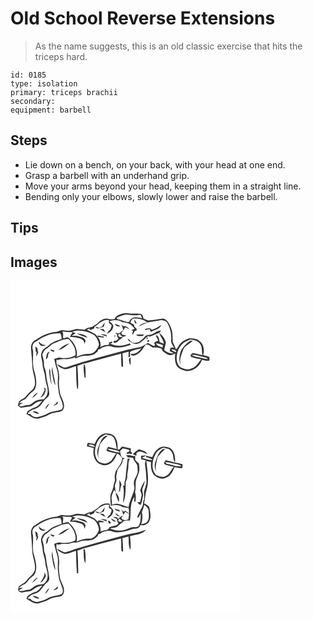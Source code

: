 # Old School Reverse Extensions
> As the name suggests, this is an old classic exercise that hits the triceps hard.

``` 
id: 0185 
type: isolation 
primary: triceps brachii 
secondary:  
equipment: barbell 
``` 

## Steps

 - Lie down on a bench, on your back, with your head at one end.
 - Grasp a barbell with an underhand grip.
 - Move your arms beyond your head, keeping them in a straight line.
 - Bending only your elbows, slowly lower and raise the barbell.

## Tips


## Images

<svg width="275pt" height="175pt" viewBox="0 0 275 175" xmlns="http://www.w3.org/2000/svg">
  <g fill="#FFF">
    <path d="M0 0h275v175H0V0m135.32 39.27c-3.96 1.18-8.97 2.22-10.29 6.74-2.27.52-4.59.43-6.84-.16-5.01-1.55-10.4 1.34-13.58 5.16-2.3 1.38-4.43 3.04-6.77 4.35-3.2.64-6.48 1.31-9.05 3.47-3.3-.37-6.58-1.13-9.91-.87-3 .47-5.77 2.08-8.86 1.99-3.05.15-6.03-.64-9.06-.73-2.03.59-3.82 1.91-5.96 2.08-9 .73-17.61 4.39-24.75 9.84-3.81 1.3-5.44 5.25-5.71 8.99.47 7.99 1.57 15.9 1.72 23.91.5 6.07 3.09 11.81 3.16 17.95.22 4-1.78 7.94-4.9 10.4-2.18 1.83-4.1 3.93-5.87 6.16-2.14 3.05-6.31 3.6-8.52 6.58-.55 1.51-.86 3.1-1.29 4.66 1.5 1.04 2.87 3 4.94 2.52 3.09-.54 6.15-1.26 9.3-1.43 2.81-.19 4.61-2.67 6.88-4.02 2.36-1.85 5.45-2.08 8.23-2.86-2.66 3.03-4.97 7.06-9.22 8.01-2.99.76-5.41 2.75-8.1 4.17-.63 1.17-1.23 2.35-1.83 3.53 4.33 2.58 8.49 6.26 13.88 5.92 2.24-.67 4.44-1.48 6.7-2.11 4.77-1.35 8.76-4.81 13.81-5.29 3.55-.85 8.69-.39 10.18-4.58 2.5-6.53-2.58-12.46-4.17-18.5-.78-5.32-1.78-10.71-1.18-16.09.76-6.05-.77-12.06-2.6-17.77-.82-2.26-.67-4.68-.36-7.01.31.25.93.74 1.23.99 2.75-.91 5.59-1.57 8.5-1.26 4.38.33 8.66-.84 12.74-2.3-.08.43-.25 1.28-.33 1.71 2.84-1.19 5.67-2.48 8.7-3.1 3.69-.52 7.53.18 11.13-1 2.94-.66 5.14-2.82 7.41-4.64l.4-2.21c1.75-.22 3.43-.75 4.54-2.22 2.38-.91 4.83-1.72 7.38-1.92 3.78-.24 7.2 1.96 10.98 1.75 5.67.34 11.16-1.44 16.47-3.18-.36-.41-1.09-1.22-1.45-1.63-7.53 3.04-16.71 4.38-23.87-.27h2.78c.02-.54.07-1.62.1-2.16l-3.96 1.38c.08.63.22 1.88.29 2.5-3.72.2-7.37 1.11-10.71 2.78 1.48-4.29-.53-8.64-2.78-12.24 2.43.42 4.88.77 7.35.98l.06-1.16c-2.66-.52-5.32-1.05-8-1.47.13.56.38 1.66.51 2.22-2.56-5.12-8.73-6.2-13.2-9.05 1.55-.69 3.11-1.36 4.69-1.98l-1.74 1.17c.47.45.94.91 1.42 1.35 1.41-.96 3-1.61 4.6-2.19l.16-1.77c5.35-3.55 10.32-9.9 17.54-8l-.16 2.72c.32 1.82 3.41 1.88 3.23 3.9-.41 1.61-1.06 3.14-1.6 4.7-1.67 1.26-3.11 2.8-3.76 4.84 3.74-1.61 7.04-4.78 7.47-8.99-.29-2.71-2.95-4.12-4.64-5.92 5.12-1.83 10.89-1.96 15.57 1.17 3.15.63 6.57.7 9.37 2.48 2.16 1.27 3.57 3.42 5.23 5.23-1.34.57-2.68 1.13-4.03 1.68.74.42 1.48.84 2.23 1.26-.23.55-.67 1.64-.89 2.19l.03 2.36c1.98-1.62 2.11-5.84 5.26-5.35-.12-.69-.23-1.37-.33-2.05-.91-.89-1.81-1.78-2.71-2.66-.04-.54-.11-1.6-.14-2.13-1.51-.89-3.03-1.76-4.57-2.6 1.03-1.79 1.78-4.5 4.21-4.72 5.61-.35 11.56.86 15.97 4.52-3.82.4-7.43 1.93-10.09 4.75 4.3-1.19 7.86-4.22 12.32-4.98 4.86-.69 9.68-1.64 14.51-2.56 2.32.35 4.91.54 6.72 2.22 4.14 6.36 5.91 14.01 5.35 21.57-.5 3.76 2.04 6.73 3.9 9.68-1.69-.85-3.37-.93-4.9.21l-.76 3.57c1.63.82 3.26 1.65 4.86 2.53-4.33.6-8.24-.94-11.5-3.68.82-3.1 1.6-6.22 2.15-9.38-1.68-4.4-4.06-8.68-8.17-11.25 1.58 4.47 4.98 8.11 5.69 12.97-1.72-.66-3.43-1.33-5.12-2.05-.29-3.03-1.05-6.85-3.84-8.48-1.23 2.44 2 4.51 2.12 7.04-1.88.26-3.63.93-4.83 2.45.39.97.79 1.95 1.2 2.92-.63.27-1.26.54-1.88.81a113.79 113.79 0 0 0-6.64-3.73c-3.33 1.68-6.21 4.37-9.98 5.06-5.01 1.11-10.08 1.93-15.07 3.18-24.2 6.56-48.59 12.61-72.31 20.83-4.46 1.84-7.76-2.78-11.91-3.43 2.06 3.16 5.7 4.76 9.16 5.85 4.79.15 9.09-2.53 13.69-3.53.23 7.18.08 14.37.69 21.53.24 2.07-.07 4.48 1.69 6.02.48-9.34-.05-18.7-.72-28.02 2.36-.77 4.7-1.6 6.99-2.56 6.08-1.08 11.81-3.5 17.86-4.74 9.22-2.28 18.32-5.01 27.55-7.24.28 4.98-.01 9.98.4 14.95.49.25 1.47.76 1.96 1.01.15-5.44-.27-10.87-.74-16.29 2.42-.86 4.91-1.49 7.42-2.03-.01 2.14-.02 4.28-.09 6.42 4.18.44-.45-6.32 3.16-7.12 4.02-1.58 8.24-2.49 12.43-3.47-3.09 3.77-7.55 8.05-12.9 6.47-.02.33-.05.98-.06 1.3 1.05.42 2.1.84 3.17 1.25 5.42-1.35 9.7-5.23 12.38-10.02.88-1.15 1.74-2.33 2.57-3.52 3.41-.51 5.8 2.14 8.42 3.82 3.57-.49 7.14-.05 10.51 1.22.7 3.72 4.55 5.08 7.32 6.99 2.92 2.02 6.27-.18 9.04-1.38-.64 6.09-.81 13.45 4.39 17.73 3.82 2.31 8.38 4.31 12.93 3.18 6.92-1.12 12.41-6.72 14.76-13.14 2.9.63 5.93 1.73 8.91.85.11-1.42.05-2.85.03-4.27-2.46-.81-4.96-1.52-7.46-2.17 1.8-6.07.59-13.92-5.07-17.58-3.19-2.42-7.45-2.43-11.26-2.74-4.28 1.03-8.27 3.38-11.26 6.61-2.02 2.08-2.67 5.3-5.3 6.79-.65-3.05-2.08-5.79-3.58-8.49-.5-6.06.27-12.55-2.53-18.22-1.97-4.18-3.98-9.24-9.1-10.23-6.02.73-12 2.17-18.08 2.17-1.89-.66-3.68-1.56-5.56-2.24-.31-2.17-.86-4.76-3.22-5.57-2.99-.93-6.19-.35-9.26-.37-3.92.36-7.85-1.47-11.72-.19m13.01 7.26c.52 1.97.31 4.81 3 5.11-.51-1.97-1.31-3.88-3-5.11m-38.47 8.41c-.96.56-1.91 1.12-2.86 1.68-1.73-.66-3.48-1.22-5.29-1.58 2.31 4.02 7.14 1.25 10.3-.06.44-1.61.86-3.22 1.25-4.84-1.35 1.44-2.46 3.07-3.4 4.8m15.24-3.44c.99 3.07 4.11 3.29 6.88 3.55-.68-.61-1.36-1.22-2.05-1.82-1.62-.53-3.22-1.14-4.83-1.73m7.51 1.26c1.88 1.88 2.2 4.45 2.58 6.94.82-.78 1.4-1.71 1.74-2.79 1.57-2.3 3.87 1.18 5.7 1.41-1.05-1.99-3.02-3.05-4.99-3.93-.58.11-1.17.18-1.76.2-1.1-.59-2.19-1.21-3.27-1.83m36.96 6.03c-2.13-3.14-5.56-1.39-8.5-.86.33.46.66.93 1 1.39 1.72-.47 3.44-.91 5.18-1.32.33 1.19.67 2.38 1 3.58 4.19-2.84 11.15-2.91 12.6-8.64-3.48 2.45-7.05 4.88-11.28 5.85m-62.49-1.01c2.13 1.44 4.26 2.95 6.7 3.82-.66-1.19-1.35-2.37-2.04-3.54-1.56-.1-3.11-.19-4.66-.28m20.12 4.74c-.38.23-1.12.7-1.5.93.53.05 1.57.14 2.09.18-.37 2.2.42 4.22 1.85 5.87-.96.81-1.92 1.63-2.87 2.45-.75.08-2.26.23-3.02.31-.01.73.01 1.46.05 2.19 1.68-.12 3.71-.07 4.87-1.5 1.81-2.24 4.57-3.41 6.37-5.64 1.43-.54 2.88-1.06 4.33-1.54-1.78-.31-3.54-.68-5.31-1-.4-.84-.8-1.68-1.19-2.51a8.562 8.562 0 0 0 2.6-2.52c-3.12.34-5 5.25-8.27 2.78m41.27 2.18c-2.52.41-5.6.16-7.28 2.48-2.22 2.45-4.65 4.7-7.42 6.53-1.28.29-2.55.59-3.82.91-3.01.32-5.25-1.36-7.04-3.59-.83-.63-1.66-1.26-2.5-1.87.45.97.9 1.94 1.36 2.91 2.43 1.26 4.75 2.77 7.3 3.77 7.18.93 11.03-6.39 16.44-9.64.53.32 1.07.64 1.61.95 3.9-1.79 7.98-3.16 11.92-4.87.37-.61 1.12-1.81 1.49-2.42-4.64-.12-7.84 3.59-12.06 4.84m-60.76-.51c2.56 1.21 5.26 2.07 7.99 2.8l-.65-1.94c-2.42-.52-4.87-.84-7.34-.86m42.8.44c2.35 2.29 5.61 1.82 8.59 1.65.22-.44.67-1.31.89-1.75-3.16.08-6.32.1-9.48.1m-26.01 1.33c.03 3.35 3.02-1.39 0 0m39.73 1.98c-.33.47-.99 1.4-1.32 1.87 1.18.95 2.9-1.33 1.32-1.87m-.12 5.1c.92.87 2.98-.36 2.29-1.57-.92-.76-3.05.35-2.29 1.57m-22.07 21.3c.31 2.34.53 4.76 1.67 6.88.73-3.03.49-6.17.4-9.25-.7.79-1.38 1.58-2.07 2.37m-53.82 5.87c-1.12 4.98.04 10.39.49 15.5.33.27 1.01.82 1.34 1.09.06-5.32.38-10.73-.93-15.95-.23-.16-.67-.48-.9-.64z"/>
    <path d="M127.27 44.6c3.55-1.69 7.22-3.15 11.06-4.04 4.3.68 8.64 1.06 13.01.82 1.62-.13 3.24-.27 4.86-.43.61 1.34 1.2 2.68 1.77 4.03-3.89-.69-8.28-2.22-11.96-.01-1.88.88-2.84 2.8-3.68 4.58-4.97.18-9.15-2.76-13.95-3.42-.28-.38-.83-1.15-1.11-1.53zM74.18 61.08c8.82-2.91 18.54-.23 26.36 4.25 3.03 2.79 4.74 6.76 5.59 10.72.09 3.18-2.32 5.61-4.08 8-2.13 2.73-5.64 3.92-9.03 3.7-4.83-.14-9.35 1.8-13.74 3.54 1.98-8.44-2.78-17.06-9.01-22.5-1.95-1.9-4.6-.15-6.68.49-1.42-2.65.77-6.08-1.52-8.42 4.15.57 8.35.78 12.54.77-1.25 1.89-2.46 3.8-3.43 5.85 2.85.16 5.75.09 8.55.73l.56.34c4.04.42 9.01 2.62 8.18 7.55.53-1.23 1.08-2.45 1.67-3.65-.67-4.34-5.25-5.21-8.85-5.78l-.55-.38c-2.4-.57-4.88-.25-7.31-.34 1.51-1.09 3.07-2.12 4.58-3.21-1.3-.49-2.6-.99-3.83-1.66m5.36 2.09c4 2.32 8.44 3.88 12.85 5.24-2.73-4.26-8.31-4.61-12.85-5.24zM43.12 65.97c5.13-2.38 10.82-3 16.41-3.05 1.64 1.94 1.59 4.52 1.92 6.91-5.51 1.91-11.43 3.67-15.69 7.88-1.43 1.35-3.14 2.34-4.78 3.4-2.63 1.52-3.59 4.67-4.3 7.44-.33 3.91 1.8 7.52 1.76 11.43.05 5.56 2.9 10.58 3.13 16.13.49 6.93 4.87 13.83 2.2 20.75-.81 2.05-2.46 3.61-3.82 5.32-3.56.39-7.4.37-10.5 2.43-2.84 1.51-4.97 4.63-8.47 4.56-3.51-.08-6.9 2.63-10.33.97-.22-1.94 2.99-2.33 4.06-3.81l-4.5.76c1.58-1.83 3.37-3.49 5.71-4.24 3.13-.97 4.46-4.22 6.63-6.39 2.3-2.67 6.11-4.11 7.24-7.69 2.33-6.43.5-13.36-1.05-19.75-2.95-7.99-1.27-16.66-1.67-24.94-1.18-3.23-1.21-7.07 1.26-9.74 4.9-2.85 9.4-6.45 14.79-8.37m-8.59 7.32c-1.28 1.02.23 2.41.75 3.38 1.65 2.13 4.9 2.2 6.84.44-3.19.17-5.77-1.27-7.59-3.82m-4.75 5.38c.16 2.39.56 4.76.64 7.15l1.13-.82c-.5 1.95-.68 3.94-.53 5.95.98-1.89 1.68-3.9 2.47-5.87-.29-.04-.86-.11-1.15-.15 1.21-2.59-.43-4.93-2.56-6.26m10.28 49.53c.32.87.64 1.74.96 2.62-1.15 3.46-3.25 6.47-5.13 9.56 4.1-1.89 6.88-6.67 6.15-11.16-.5-.25-1.49-.76-1.98-1.02m-13.93 12.74c2.51-1.93 4.81-4.14 6.71-6.68-3.07 1.23-5.4 3.68-6.71 6.68zM129.62 66.05c-1.2-2.31 1.66-1.84 2.8-2.46l-.91 1.34c.84.59 2.52 1.78 3.36 2.37-1.6-.03-4.91 1.16-5.25-1.25z"/>
    <path d="M52.19 75.06c5.66-2.24 11.18-5.68 17.52-5.13 4.89 5.19 9.7 12.35 8.06 19.78-5.31 3-11.73 3.69-17.7 2.71-2.68-.66-5.17.61-7.58 1.57.9 4.78 2.38 9.41 3.69 14.09 1.26 4.5.68 9.21.51 13.81-.14 3.55.69 7.03 1 10.55.38 6.2 4.39 11.45 5.09 17.59.2 1.73-.27 3.88-2.02 4.66-5.35 1.93-11.34 1.79-16.36 4.7-3.82 2.3-8.17 3.34-12.46 4.35-3.1-.23-6.31-1.06-8.04-3.88-.81-.01-2.43-.02-3.24-.03 1.23-3.86 5.88-4.97 9.26-6.31 5.13-1.17 7.63-6.26 10.67-10.03 1.95-2.59 5.78-4.07 5.97-7.71-.28-7.77-3.17-15.14-3.71-22.88-.31-2.72-.63-5.49-1.83-7.99-1.35-2.73-.58-5.84-1.05-8.73-.65-2.54-1.29-5.09-1.85-7.65 1.44-2.37 2.07-5.55 4.81-6.81 3.44-1.75 5.59-5.3 9.26-6.66m5.48 8.06c5.27-.85 9.02-5.16 13.4-7.87-5.19 1.08-9.77 4.08-13.4 7.87m-9.88-.77c.41 2.02 2.2 2.72 4.05 2.97.27-.37.83-1.11 1.1-1.48-1.73-.44-3.44-.98-5.15-1.49m-5.28 12.14c2.09-1.54 2.8-3.87 2.73-6.38.6-1 1.2-2.01 1.76-3.04-4.38.99-3.74 5.98-4.49 9.42m2.72 8.78c.59.53.59.53 0 0m4.45 6.12c1.13 5.41 1.44 11.14 4.13 16.09-.32-7.49-3.39-14.58-3.51-22.12-.54 1.95-1.05 4-.62 6.03m-3.15-3.98c-.38 6.17.87 12.26 2.31 18.22l.52-.04c-.83-4.85-1.48-9.75-1.6-14.68.1-1.3-.65-2.41-1.23-3.5m9.39 39.54c-.32.59-.96 1.78-1.28 2.37-1.23.64-2.42 1.4-3.14 2.64 2.14-.4 7.29-2.37 4.42-5.01M41.6 154.3c2.16-2.05 3.94-4.5 5.09-7.24-2.45 1.75-4.5 4.2-5.09 7.24m-15.09 2.8c2.41 1.41 5 2.61 7.81 2.91-1.32-2.92-4.93-3.84-7.81-2.91zM200.41 85.93c1.93-7.57 8.16-13.55 15.74-15.37 3.97.91 8.85 1.16 11.21 5.04 3.17 3.86 1.81 9.16 3.08 13.67-4.03-.58-7.85-2.32-11.92-2.53-1.47.91-3.17 2.81-1.9 4.56 3.94 1.51 8.15 2.27 12.31 3.01-3.75 3.97-6.37 9.66-12.1 11.11-4.25 1.91-8.88.38-12.83-1.47-5.28-4.26-5.31-12-3.59-18.02m13.73-12.79c-4.13 3.17-7.99 7.07-10.01 11.94-1.44 5.22-2.65 11.2.51 16.07-2.62-5.97.31-12.33 2.44-17.98 1.88-5.38 7.75-7.19 11.38-11.05-1.57-.29-3.13-.1-4.32 1.02zM174.54 74.99c2.92.22 5.64 1.28 8.35 2.33-.09.67-.26 2-.34 2.67-3-1.06-6.71-1.63-8.01-5zM193.05 82.28c2.29-.27 6.09.69 5.88 3.6-2.01-1.01-4.92-1.31-5.88-3.6z"/>
    <path d="M217.51 89.01c4.56-.31 8.88 1.41 13.31 2.23 2.19.58 4.84.61 6.14 2.8-3.74-.27-7.31-1.42-10.96-2.19-2.91-.68-6.01-1.02-8.49-2.84z"/>
  </g>
  <g fill="#333">
    <path d="M135.32 39.27c3.87-1.28 7.8.55 11.72.19 3.07.02 6.27-.56 9.26.37 2.36.81 2.91 3.4 3.22 5.57 1.88.68 3.67 1.58 5.56 2.24 6.08 0 12.06-1.44 18.08-2.17 5.12.99 7.13 6.05 9.1 10.23 2.8 5.67 2.03 12.16 2.53 18.22 1.5 2.7 2.93 5.44 3.58 8.49 2.63-1.49 3.28-4.71 5.3-6.79 2.99-3.23 6.98-5.58 11.26-6.61 3.81.31 8.07.32 11.26 2.74 5.66 3.66 6.87 11.51 5.07 17.58 2.5.65 5 1.36 7.46 2.17.02 1.42.08 2.85-.03 4.27-2.98.88-6.01-.22-8.91-.85-2.35 6.42-7.84 12.02-14.76 13.14-4.55 1.13-9.11-.87-12.93-3.18-5.2-4.28-5.03-11.64-4.39-17.73-2.77 1.2-6.12 3.4-9.04 1.38-2.77-1.91-6.62-3.27-7.32-6.99-3.37-1.27-6.94-1.71-10.51-1.22-2.62-1.68-5.01-4.33-8.42-3.82-.83 1.19-1.69 2.37-2.57 3.52-2.68 4.79-6.96 8.67-12.38 10.02-1.07-.41-2.12-.83-3.17-1.25.01-.32.04-.97.06-1.3 5.35 1.58 9.81-2.7 12.9-6.47-4.19.98-8.41 1.89-12.43 3.47-3.61.8 1.02 7.56-3.16 7.12.07-2.14.08-4.28.09-6.42-2.51.54-5 1.17-7.42 2.03.47 5.42.89 10.85.74 16.29-.49-.25-1.47-.76-1.96-1.01-.41-4.97-.12-9.97-.4-14.95-9.23 2.23-18.33 4.96-27.55 7.24-6.05 1.24-11.78 3.66-17.86 4.74-2.29.96-4.63 1.79-6.99 2.56.67 9.32 1.2 18.68.72 28.02-1.76-1.54-1.45-3.95-1.69-6.02-.61-7.16-.46-14.35-.69-21.53-4.6 1-8.9 3.68-13.69 3.53-3.46-1.09-7.1-2.69-9.16-5.85 4.15.65 7.45 5.27 11.91 3.43 23.72-8.22 48.11-14.27 72.31-20.83 4.99-1.25 10.06-2.07 15.07-3.18 3.77-.69 6.65-3.38 9.98-5.06 2.25 1.17 4.47 2.41 6.64 3.73.62-.27 1.25-.54 1.88-.81-.41-.97-.81-1.95-1.2-2.92 1.2-1.52 2.95-2.19 4.83-2.45-.12-2.53-3.35-4.6-2.12-7.04 2.79 1.63 3.55 5.45 3.84 8.48 1.69.72 3.4 1.39 5.12 2.05-.71-4.86-4.11-8.5-5.69-12.97 4.11 2.57 6.49 6.85 8.17 11.25-.55 3.16-1.33 6.28-2.15 9.38 3.26 2.74 7.17 4.28 11.5 3.68-1.6-.88-3.23-1.71-4.86-2.53l.76-3.57c1.53-1.14 3.21-1.06 4.9-.21-1.86-2.95-4.4-5.92-3.9-9.68.56-7.56-1.21-15.21-5.35-21.57-1.81-1.68-4.4-1.87-6.72-2.22-4.83.92-9.65 1.87-14.51 2.56-4.46.76-8.02 3.79-12.32 4.98 2.66-2.82 6.27-4.35 10.09-4.75-4.41-3.66-10.36-4.87-15.97-4.52-2.43.22-3.18 2.93-4.21 4.72 1.54.84 3.06 1.71 4.57 2.6.03.53.1 1.59.14 2.13.9.88 1.8 1.77 2.71 2.66.1.68.21 1.36.33 2.05-3.15-.49-3.28 3.73-5.26 5.35l-.03-2.36c.22-.55.66-1.64.89-2.19-.75-.42-1.49-.84-2.23-1.26 1.35-.55 2.69-1.11 4.03-1.68-1.66-1.81-3.07-3.96-5.23-5.23-2.8-1.78-6.22-1.85-9.37-2.48-4.68-3.13-10.45-3-15.57-1.17 1.69 1.8 4.35 3.21 4.64 5.92-.43 4.21-3.73 7.38-7.47 8.99.65-2.04 2.09-3.58 3.76-4.84.54-1.56 1.19-3.09 1.6-4.7.18-2.02-2.91-2.08-3.23-3.9l.16-2.72c-7.22-1.9-12.19 4.45-17.54 8l-.16 1.77c-1.6.58-3.19 1.23-4.6 2.19-.48-.44-.95-.9-1.42-1.35l1.74-1.17c-1.58.62-3.14 1.29-4.69 1.98 4.47 2.85 10.64 3.93 13.2 9.05-.13-.56-.38-1.66-.51-2.22 2.68.42 5.34.95 8 1.47l-.06 1.16c-2.47-.21-4.92-.56-7.35-.98 2.25 3.6 4.26 7.95 2.78 12.24 3.34-1.67 6.99-2.58 10.71-2.78-.07-.62-.21-1.87-.29-2.5l3.96-1.38c-.03.54-.08 1.62-.1 2.16h-2.78c7.16 4.65 16.34 3.31 23.87.27.36.41 1.09 1.22 1.45 1.63-5.31 1.74-10.8 3.52-16.47 3.18-3.78.21-7.2-1.99-10.98-1.75-2.55.2-5 1.01-7.38 1.92-1.11 1.47-2.79 2-4.54 2.22l-.4 2.21c-2.27 1.82-4.47 3.98-7.41 4.64-3.6 1.18-7.44.48-11.13 1-3.03.62-5.86 1.91-8.7 3.1.08-.43.25-1.28.33-1.71-4.08 1.46-8.36 2.63-12.74 2.3-2.91-.31-5.75.35-8.5 1.26-.3-.25-.92-.74-1.23-.99-.31 2.33-.46 4.75.36 7.01 1.83 5.71 3.36 11.72 2.6 17.77-.6 5.38.4 10.77 1.18 16.09 1.59 6.04 6.67 11.97 4.17 18.5-1.49 4.19-6.63 3.73-10.18 4.58-5.05.48-9.04 3.94-13.81 5.29-2.26.63-4.46 1.44-6.7 2.11-5.39.34-9.55-3.34-13.88-5.92.6-1.18 1.2-2.36 1.83-3.53 2.69-1.42 5.11-3.41 8.1-4.17 4.25-.95 6.56-4.98 9.22-8.01-2.78.78-5.87 1.01-8.23 2.86-2.27 1.35-4.07 3.83-6.88 4.02-3.15.17-6.21.89-9.3 1.43-2.07.48-3.44-1.48-4.94-2.52.43-1.56.74-3.15 1.29-4.66 2.21-2.98 6.38-3.53 8.52-6.58 1.77-2.23 3.69-4.33 5.87-6.16 3.12-2.46 5.12-6.4 4.9-10.4-.07-6.14-2.66-11.88-3.16-17.95-.15-8.01-1.25-15.92-1.72-23.91.27-3.74 1.9-7.69 5.71-8.99C37.39 65.69 46 62.03 55 61.3c2.14-.17 3.93-1.49 5.96-2.08 3.03.09 6.01.88 9.06.73 3.09.09 5.86-1.52 8.86-1.99 3.33-.26 6.61.5 9.91.87 2.57-2.16 5.85-2.83 9.05-3.47 2.34-1.31 4.47-2.97 6.77-4.35 3.18-3.82 8.57-6.71 13.58-5.16 2.25.59 4.57.68 6.84.16 1.32-4.52 6.33-5.56 10.29-6.74m-8.05 5.33c.28.38.83 1.15 1.11 1.53 4.8.66 8.98 3.6 13.95 3.42.84-1.78 1.8-3.7 3.68-4.58 3.68-2.21 8.07-.68 11.96.01-.57-1.35-1.16-2.69-1.77-4.03-1.62.16-3.24.3-4.86.43-4.37.24-8.71-.14-13.01-.82-3.84.89-7.51 2.35-11.06 4.04M74.18 61.08c1.23.67 2.53 1.17 3.83 1.66-1.51 1.09-3.07 2.12-4.58 3.21 2.43.09 4.91-.23 7.31.34l.55.38c3.6.57 8.18 1.44 8.85 5.78-.59 1.2-1.14 2.42-1.67 3.65.83-4.93-4.14-7.13-8.18-7.55l-.56-.34c-2.8-.64-5.7-.57-8.55-.73.97-2.05 2.18-3.96 3.43-5.85-4.19.01-8.39-.2-12.54-.77 2.29 2.34.1 5.77 1.52 8.42 2.08-.64 4.73-2.39 6.68-.49 6.23 5.44 10.99 14.06 9.01 22.5 4.39-1.74 8.91-3.68 13.74-3.54 3.39.22 6.9-.97 9.03-3.7 1.76-2.39 4.17-4.82 4.08-8-.85-3.96-2.56-7.93-5.59-10.72-7.82-4.48-17.54-7.16-26.36-4.25m-31.06 4.89c-5.39 1.92-9.89 5.52-14.79 8.37-2.47 2.67-2.44 6.51-1.26 9.74.4 8.28-1.28 16.95 1.67 24.94 1.55 6.39 3.38 13.32 1.05 19.75-1.13 3.58-4.94 5.02-7.24 7.69-2.17 2.17-3.5 5.42-6.63 6.39-2.34.75-4.13 2.41-5.71 4.24l4.5-.76c-1.07 1.48-4.28 1.87-4.06 3.81 3.43 1.66 6.82-1.05 10.33-.97 3.5.07 5.63-3.05 8.47-4.56 3.1-2.06 6.94-2.04 10.5-2.43 1.36-1.71 3.01-3.27 3.82-5.32 2.67-6.92-1.71-13.82-2.2-20.75-.23-5.55-3.08-10.57-3.13-16.13.04-3.91-2.09-7.52-1.76-11.43.71-2.77 1.67-5.92 4.3-7.44 1.64-1.06 3.35-2.05 4.78-3.4 4.26-4.21 10.18-5.97 15.69-7.88-.33-2.39-.28-4.97-1.92-6.91-5.59.05-11.28.67-16.41 3.05m9.07 9.09c-3.67 1.36-5.82 4.91-9.26 6.66-2.74 1.26-3.37 4.44-4.81 6.81.56 2.56 1.2 5.11 1.85 7.65.47 2.89-.3 6 1.05 8.73 1.2 2.5 1.52 5.27 1.83 7.99.54 7.74 3.43 15.11 3.71 22.88-.19 3.64-4.02 5.12-5.97 7.71-3.04 3.77-5.54 8.86-10.67 10.03-3.38 1.34-8.03 2.45-9.26 6.31.81.01 2.43.02 3.24.03 1.73 2.82 4.94 3.65 8.04 3.88 4.29-1.01 8.64-2.05 12.46-4.35 5.02-2.91 11.01-2.77 16.36-4.7 1.75-.78 2.22-2.93 2.02-4.66-.7-6.14-4.71-11.39-5.09-17.59-.31-3.52-1.14-7-1-10.55.17-4.6.75-9.31-.51-13.81-1.31-4.68-2.79-9.31-3.69-14.09 2.41-.96 4.9-2.23 7.58-1.57 5.97.98 12.39.29 17.7-2.71 1.64-7.43-3.17-14.59-8.06-19.78-6.34-.55-11.86 2.89-17.52 5.13m148.22 10.87c-1.72 6.02-1.69 13.76 3.59 18.02 3.95 1.85 8.58 3.38 12.83 1.47 5.73-1.45 8.35-7.14 12.1-11.11-4.16-.74-8.37-1.5-12.31-3.01-1.27-1.75.43-3.65 1.9-4.56 4.07.21 7.89 1.95 11.92 2.53-1.27-4.51.09-9.81-3.08-13.67-2.36-3.88-7.24-4.13-11.21-5.04-7.58 1.82-13.81 7.8-15.74 15.37m-25.87-10.94c1.3 3.37 5.01 3.94 8.01 5 .08-.67.25-2 .34-2.67-2.71-1.05-5.43-2.11-8.35-2.33m18.51 7.29c.96 2.29 3.87 2.59 5.88 3.6.21-2.91-3.59-3.87-5.88-3.6m24.46 6.73c2.48 1.82 5.58 2.16 8.49 2.84 3.65.77 7.22 1.92 10.96 2.19-1.3-2.19-3.95-2.22-6.14-2.8-4.43-.82-8.75-2.54-13.31-2.23z"/>
    <path d="M148.33 46.53c1.69 1.23 2.49 3.14 3 5.11-2.69-.3-2.48-3.14-3-5.11zM109.86 54.94c.94-1.73 2.05-3.36 3.4-4.8-.39 1.62-.81 3.23-1.25 4.84-3.16 1.31-7.99 4.08-10.3.06 1.81.36 3.56.92 5.29 1.58.95-.56 1.9-1.12 2.86-1.68zM125.1 51.5c1.61.59 3.21 1.2 4.83 1.73.69.6 1.37 1.21 2.05 1.82-2.77-.26-5.89-.48-6.88-3.55zM132.61 52.76c1.08.62 2.17 1.24 3.27 1.83.59-.02 1.18-.09 1.76-.2 1.97.88 3.94 1.94 4.99 3.93-1.83-.23-4.13-3.71-5.7-1.41a6.473 6.473 0 0 1-1.74 2.79c-.38-2.49-.7-5.06-2.58-6.94zM169.57 58.79c4.23-.97 7.8-3.4 11.28-5.85-1.45 5.73-8.41 5.8-12.6 8.64-.33-1.2-.67-2.39-1-3.58-1.74.41-3.46.85-5.18 1.32-.34-.46-.67-.93-1-1.39 2.94-.53 6.37-2.28 8.5.86zM107.08 57.78c1.55.09 3.1.18 4.66.28.69 1.17 1.38 2.35 2.04 3.54-2.44-.87-4.57-2.38-6.7-3.82zM127.2 62.52c3.27 2.47 5.15-2.44 8.27-2.78a8.562 8.562 0 0 1-2.6 2.52c.39.83.79 1.67 1.19 2.51 1.77.32 3.53.69 5.31 1-1.45.48-2.9 1-4.33 1.54-1.8 2.23-4.56 3.4-6.37 5.64-1.16 1.43-3.19 1.38-4.87 1.5-.04-.73-.06-1.46-.05-2.19.76-.08 2.27-.23 3.02-.31.95-.82 1.91-1.64 2.87-2.45-1.43-1.65-2.22-3.67-1.85-5.87-.52-.04-1.56-.13-2.09-.18.38-.23 1.12-.7 1.5-.93m2.42 3.53c.34 2.41 3.65 1.22 5.25 1.25-.84-.59-2.52-1.78-3.36-2.37l.91-1.34c-1.14.62-4 .15-2.8 2.46zM168.47 64.7c4.22-1.25 7.42-4.96 12.06-4.84-.37.61-1.12 1.81-1.49 2.42-3.94 1.71-8.02 3.08-11.92 4.87-.54-.31-1.08-.63-1.61-.95-5.41 3.25-9.26 10.57-16.44 9.64-2.55-1-4.87-2.51-7.3-3.77-.46-.97-.91-1.94-1.36-2.91.84.61 1.67 1.24 2.5 1.87 1.79 2.23 4.03 3.91 7.04 3.59 1.27-.32 2.54-.62 3.82-.91 2.77-1.83 5.2-4.08 7.42-6.53 1.68-2.32 4.76-2.07 7.28-2.48zM79.54 63.17c4.54.63 10.12.98 12.85 5.24-4.41-1.36-8.85-2.92-12.85-5.24zM107.71 64.19c2.47.02 4.92.34 7.34.86l.65 1.94c-2.73-.73-5.43-1.59-7.99-2.8z"/>
    <path d="M150.51 64.63c3.16 0 6.32-.02 9.48-.1-.22.44-.67 1.31-.89 1.75-2.98.17-6.24.64-8.59-1.65zM124.5 65.96c3.02-1.39.03 3.35 0 0zM164.23 67.94c1.58.54-.14 2.82-1.32 1.87.33-.47.99-1.4 1.32-1.87zM164.11 73.04c-.76-1.22 1.37-2.33 2.29-1.57.69 1.21-1.37 2.44-2.29 1.57zM214.14 73.14c1.19-1.12 2.75-1.31 4.32-1.02-3.63 3.86-9.5 5.67-11.38 11.05-2.13 5.65-5.06 12.01-2.44 17.98-3.16-4.87-1.95-10.85-.51-16.07 2.02-4.87 5.88-8.77 10.01-11.94zM34.53 73.29c1.82 2.55 4.4 3.99 7.59 3.82-1.94 1.76-5.19 1.69-6.84-.44-.52-.97-2.03-2.36-.75-3.38zM57.67 83.12c3.63-3.79 8.21-6.79 13.4-7.87-4.38 2.71-8.13 7.02-13.4 7.87zM29.78 78.67c2.13 1.33 3.77 3.67 2.56 6.26.29.04.86.11 1.15.15-.79 1.97-1.49 3.98-2.47 5.87-.15-2.01.03-4 .53-5.95l-1.13.82c-.08-2.39-.48-4.76-.64-7.15zM47.79 82.35c1.71.51 3.42 1.05 5.15 1.49-.27.37-.83 1.11-1.1 1.48-1.85-.25-3.64-.95-4.05-2.97zM42.51 94.49c.75-3.44.11-8.43 4.49-9.42-.56 1.03-1.16 2.04-1.76 3.04.07 2.51-.64 4.84-2.73 6.38zM142.04 94.34c.69-.79 1.37-1.58 2.07-2.37.09 3.08.33 6.22-.4 9.25-1.14-2.12-1.36-4.54-1.67-6.88zM88.22 100.21c.23.16.67.48.9.64 1.31 5.22.99 10.63.93 15.95-.33-.27-1.01-.82-1.34-1.09-.45-5.11-1.61-10.52-.49-15.5zM45.23 103.27c.59.53.59.53 0 0zM49.68 109.39c-.43-2.03.08-4.08.62-6.03.12 7.54 3.19 14.63 3.51 22.12-2.69-4.95-3-10.68-4.13-16.09zM46.53 105.41c.58 1.09 1.33 2.2 1.23 3.5.12 4.93.77 9.83 1.6 14.68l-.52.04c-1.44-5.96-2.69-12.05-2.31-18.22zM40.06 128.2c.49.26 1.48.77 1.98 1.02.73 4.49-2.05 9.27-6.15 11.16 1.88-3.09 3.98-6.1 5.13-9.56-.32-.88-.64-1.75-.96-2.62zM26.13 140.94c1.31-3 3.64-5.45 6.71-6.68-1.9 2.54-4.2 4.75-6.71 6.68zM55.92 144.95c2.87 2.64-2.28 4.61-4.42 5.01.72-1.24 1.91-2 3.14-2.64.32-.59.96-1.78 1.28-2.37zM41.6 154.3c.59-3.04 2.64-5.49 5.09-7.24-1.15 2.74-2.93 5.19-5.09 7.24zM26.51 157.1c2.88-.93 6.49-.01 7.81 2.91-2.81-.3-5.4-1.5-7.81-2.91z"/>
  </g>
</svg>

<svg width="275pt" height="296" viewBox="0 0 275 222" xmlns="http://www.w3.org/2000/svg">
  <g fill="#FFF">
    <path d="M0 0h275v222H0V0m101.02 21.24c-2.74-.42-5.4-1.28-8.15-1.58-.75 1.3-.97 2.79-1.27 4.24 2.75.75 5.51 1.46 8.29 2.1-1.04 6.05-.24 13.22 4.62 17.5 3.42 2.37 7.79 4.21 11.95 2.66 6.1-1.8 9.5-7.82 11.3-13.51 2.85.7 4.42 3.24 6.19 5.34-.03 6.36-5.03 10.93-7.8 16.25-.51 2.76-1.64 5.51-.91 8.35.72 2.94-1.31 5.56-1.51 8.44-.32 3.91-2.49 7.27-3.62 10.95-.63 4.39-.08 8.85.38 13.23 4.65-1.53 9.64-1.09 13.84 1.51 2.48.3 4.87 1.15 7.4 1.09.77 4.67.65 9.33-.37 13.94-1.29.31-2.58.61-3.87.9-.87-.26-2.61-.77-3.47-1.03-.36-.7-.72-1.41-1.07-2.11.89-.61 1.52-1.37 1.88-2.3-2.44.31-4.02 2.8-6.27 3.78l-.6-1.89c-1.76-.19-3.51-.38-5.27-.5 1.57.95 3.22 1.77 4.92 2.48.03 2.03.84 3.88 1.98 5.54-.93.73-1.86 1.46-2.78 2.19-2.89.42-5.72 1.2-8.4 2.36-.1.43-.29 1.31-.39 1.75-2.86 1.91-7.18 1.58-10.32 3.52 1.43-3.91-1.03-7.53-1.54-11.26 2.31-.33 4.66-.08 6.98-.3-2.3-1.08-4.78-1.76-7.32-1.93l-.53.33-.96 1.32c-2.38-5.04-8.44-6.15-12.89-8.74 1.66-.75 3.32-1.48 5.01-2.14l-1.9 1.31c.46.42.92.84 1.39 1.26 1.48-.85 3.04-1.57 4.6-2.26.01-.38.01-1.15.01-1.53 5.39-3.7 10.45-10 17.79-8.2-.11 1.19-.21 2.38-.3 3.58.69.39 2.09 1.17 2.78 1.56 1.3 2.02-.68 4.17-1.09 6.19-1.7 1.33-3.15 2.96-3.89 5.02 2.9-1.59 5.98-3.46 6.97-6.85 1.89-3.04-1.11-5.67-3.27-7.41-.21-1.19-.41-2.39-.62-3.58-5.29-1.43-10.95 1.09-14.33 5.21-2.28 1.38-4.39 3.04-6.74 4.32-3.21.68-6.49 1.41-9.14 3.49-3.24-.37-6.47-1.12-9.75-.87-3.05.47-5.87 2.12-9.02 1.98-3.05.16-6.03-.65-9.07-.66-1.98.58-3.76 1.8-5.85 2.01-8.98.78-17.59 4.36-24.72 9.82-4.06 1.43-5.77 5.83-5.74 9.84.72 7.33 1.22 14.67 1.6 22.04.39 7.42 4.15 14.48 3.06 21.99-1.07 5.85-6.88 8.51-10.09 13-2.17 3.39-6.54 4.11-9.04 7.14-.56 1.45-.82 3-1.03 4.53 1.21 1.67 3.05 3.27 5.27 2.58 3.58-1.04 7.47-.78 10.96-2.02 3.83-2.97 7.88-5.8 12.9-6.2-2.62 3.04-4.96 7-9.16 7.99-3.05.78-5.5 2.8-8.23 4.25-.59 1.16-1.16 2.32-1.73 3.48 4.31 2.58 8.51 6.23 13.87 5.88 4.57-1.47 9.28-2.67 13.48-5.08 4.41-2.6 9.71-2.29 14.46-3.83 2.44-1.19 3.47-4.14 3.38-6.71.06-6.11-4.63-10.96-5.2-16.95-.54-4.6-1.39-9.22-.81-13.86.78-6.09-.76-12.13-2.61-17.88-.86-2.39-.57-4.94-.31-7.39l.46.44.47.43c1.91.48 3.73-.67 5.63-.78 2.75-.13 5.52.28 8.25-.25 2.93-.39 5.77-1.85 8.77-1.16 2.41-.77 4.77-1.73 7.25-2.26 3.68-.55 7.52.19 11.11-1.04 2.93-.68 5.14-2.81 7.42-4.63.09-.52.26-1.57.35-2.1 1.78-.34 3.49-.96 4.71-2.38 3.83-1.48 8.1-2.66 12.12-1.16 7.58 2.51 15.61.3 22.86-2.25 3.17-1.6 7.1-.35 9.88-2.88.46-.88.94-1.75 1.43-2.62 4.29 1.48 9.42-1.12 10.86-5.41 2.17-4.68.71-9.93-.09-14.76-.69-3.17-3.95-4.51-6.61-5.63 1.54-5.08 1.23-10.51 2.84-15.59 3.87-11.53 1.2-23.76-.06-35.5 1.85.49 3.71.97 5.59 1.39-.43 5.85.2 12.64 4.93 16.72 3.27 2.23 7.37 4.11 11.4 2.83 6.28-1.55 9.98-7.62 11.74-13.44 3.19.4 6.32 1.45 9.57 1.15.33-1.48.35-3.01.37-4.52-3.13-1.16-6.42-1.76-9.7-2.28-3.61-.66-7.1-1.83-10.66-2.66-.7 1.15-1.39 2.31-2.08 3.46l1.07 1.71c3.57.97 7.1 2.1 10.76 2.69-3.51 3.69-4.81 9.73-10.22 11.33-3.49 1.99-7.08.05-10.48-1.03-7.07-6.62-5.46-17.8-1.18-25.51 1.84-3.79 5.6-5.93 9.26-7.65 2.2.78 4.49 1.2 6.79 1.54 1.71 1.56 3.52 3.19 4.27 5.46 1.48 3.4.49 7.56 3.02 10.54.46-5.14-.16-10.89-3.57-15.01-2.82-3.38-7.61-3.79-11.71-3.65-6.15 1.33-9.86 7.08-12.01 12.57-2.56-.49-5.09-1.12-7.58-1.88.13.7.38 2.1.51 2.8l.25-.99c2.59.8 5.33 1.47 7.27 3.52-4.51.28-8.8-1.46-12.97-2.95 1.76-.9 3.66-1.52 5.28-2.66-2.12-.15-4.23.01-6.26.63.03.96.08 2.89.11 3.85 1.95.56 3.91 1.08 5.88 1.6-2.1 2.64-.98 6.05-.67 9.07.88 4.94.69 9.98 1.23 14.96.38 4.64-1.87 8.84-2.92 13.22-.19 2.97.23 5.94.15 8.92-1.9 3.17-.85 7.16-2.78 10.29-2.19 3.91-4.32 7.87-5.81 12.1.51-.09 1.55-.27 2.07-.36.75-1.5 1.53-2.99 2.35-4.47.01 4.83.25 10.04-2.26 14.36-1.07 1.67-3.09 1.92-4.89 1.83-4.33-.21-7.99 2.44-12.08 3.32-5.56 1.64-11.56.93-16.84-1.32-.05-.19-.14-.57-.19-.77 2.57-.48 5.27-.5 7.75-1.4 2.46-2.49 5.49-4.33 7.89-6.87 2.49-.82 5.08-1.42 7.66-.63 1.89-9.5-.8-20.39 5.36-28.65-.05 1.36-.16 4.08-.21 5.43.34.2 1.03.59 1.37.79.73-3.92.96-8.06-.38-11.87 1.22-4.21.44-8.59.95-12.88.99-5.01 4.24-9.56 4.33-14.71-.21-2.16-.18-4.35-.53-6.5-1.3-1.77-3.36-2.85-4.6-4.67.02-1.54.22-3.07.1-4.61-2.26.3-4.47-.19-6.57-.93-1.51.04-3.02.05-4.53.04.64.7 1.92 2.08 2.55 2.77 2.06-.26 4.11-.03 6.13.4.17 4.21 5.01 6.11 5.04 10.26.11 3.2 1.01 6.66-.54 9.66-1.34 3.37-3.84 6.49-3.68 10.29-.38 2.75 1.46 5.47.3 8.14-1.89 7.04-5.64 13.48-6.64 20.78-4.39-.73-8.28-3.07-12.64-3.86-2.5-.59-4.93.46-7.32 1 .11-2.45-.23-4.87-.49-7.29-.5-3.82 1.81-7.21 2.98-10.69.48.71 1.43 2.13 1.91 2.84-.19-2.65-.76-5.25-.98-7.89.45-2.71 2.59-5.11 1.89-7.97-.74-3.67.76-7.2 1.34-10.78 2.22-4.01 6.27-7.15 6.26-12.15.87-.66 1.74-1.32 2.61-1.99-.79-.1-2.38-.31-3.17-.42-1.81-2.42-2.42-5.32-2.52-8.29 1.03-1.02 2.07-2.04 3.11-3.06 2.61.66 5.37.9 7.87 1.99.74 2.25-2.15 2.27-3.38 3.24.62.77 1.24 1.54 1.87 2.31l.32-1.49c1.47.16 2.97.99 4.46.46.2-1.11-.38-1.95-1.73-2.52.08-1.33.16-2.66.23-3.98-3.44-.75-6.88-1.49-10.34-2.15-1.76 1.08-2.98 4.47-5.37 3.42-.01-5.33-.1-11.26-3.77-15.53-2.82-3.41-7.63-3.82-11.75-3.68-6.24 1.36-9.94 7.22-12.11 12.79m82.12 5.93c-4.94 2.83-6.98 8.57-8.61 13.72-2.31 4.6-1.66 10.3.85 14.68-.25-.67-.76-2.03-1.02-2.7-.6-5.55 1.05-10.89 2.3-16.22 2.7-3.38 5.7-6.5 8.89-9.4l-2.41-.08m-36.18 6.06l.03.37c1.36.49 2.76.98 4.06 1.62.04-.79.1-2.36.13-3.14 3.85-4.25 9.01-.3 13.05 1.41-1.64-4.25-6.51-4.87-10.34-5.96-2.47 1.7-4.93 3.45-6.93 5.7m-6.44 5.63c-.77 7.67-1.83 15.32-2.38 23.02-.69 3.02-1.99 5.96-1.26 9.12-.49 0-1.47-.02-1.97-.02 2.26 6.85.35 14.1.28 21.11 3.63-7.94 2.78-16.97 3.06-25.48.95-2.09 2.05-4.23 1.82-6.6-.13-4.41 1.52-8.62 1.43-13.02-.1-2.9.25-5.85 1.82-8.36-.94.08-1.87.16-2.8.23m-9.9 25.32c.16 4.98.52 10-.67 14.91.36-.52 1.08-1.55 1.44-2.07.44.42 1.32 1.26 1.75 1.69-.57-.73-1.15-1.45-1.73-2.17.55-2.25 1.08-4.51 1.82-6.71-.76-1.93-1.53-3.87-2.61-5.65m24.99 12.76c.66 1.66 1.42 3.3 1.86 5.03-.41 3.02-1.37 5.93-1.98 8.91-.82 0-2.47.01-3.29.02.95 1.44 2.14 2.75 3.79 3.39 2.06-2.96 2.14-6.78 2.92-10.21.99-3.22-1.73-6.4-.46-9.55 1.16-3.1 2.27-6.23 2.93-9.48-2.64 3.58-4.38 7.69-5.77 11.89m-29.51 2.6c.73 3.88 2.14 7.59 3.67 11.21 1.62-3.87-.48-8.76-3.67-11.21m-16.35 22.51c-.92.51-1.83 1.02-2.75 1.53-1.79-.65-3.63-1.19-5.51-1.5 2.77 3.67 7.19 1.33 10.55-.1.42-1.67.83-3.34 1.21-5.01-1.29 1.6-2.44 3.32-3.5 5.08m15.18-3.49c1.26 2.81 4.2 3.23 6.94 3.57-.63-.64-1.26-1.27-1.89-1.91-1.7-.51-3.37-1.1-5.05-1.66m7.47.95c.49.61 1.47 1.84 1.96 2.45.36 1.4.25 3.04 1.2 4.22l2.22-3.84c1.12.74 3.35 2.2 4.46 2.93-1.02-2.05-3.07-3.07-4.88-4.26-.39.47-.78.95-1.17 1.42-1.23-1.02-2.49-2-3.79-2.92m-6.87 4.59c1.09 2.34 3 4.23 5.78 3.65-1.87-1.3-3.78-2.55-5.78-3.65m-18.62.55c2.25 1.52 4.49 3.12 7.09 3.99-.78-1.18-1.55-2.36-2.47-3.43-1.52-.32-3.06-.5-4.62-.56m.74 6.56c2.59 1.12 5.28 2.01 7.98 2.84-.14-.51-.43-1.53-.58-2.04-2.44-.46-4.92-.77-7.4-.8m12.89-.83c1.14 2.56 3.37 4.21 6.28 3.83-1.88-1.6-4.03-2.83-6.28-3.83m-3.16 2.97c-.72 1.5 1.18 3.85 2.81 3.26.7-1.41-1.35-3.64-2.81-3.26m19.11 17.34c-16.42 4.73-33.05 8.66-49.36 13.78-6.85 1.64-13.33 4.47-20.11 6.37-4.29 1.33-7.36-3.22-11.46-3.59 2.35 2.96 5.83 4.78 9.39 5.84 4.81.13 9.11-2.53 13.71-3.57.12 8.94.29 17.88 1.09 26.79.39-.02 1.17-.05 1.56-.06-.16-9.06-.2-18.11-1.01-27.14 2.07-.73 4.18-1.37 6.15-2.35 15.44-3.98 30.81-8.31 46.27-12.23.27 4.92-.02 9.88.39 14.79.49.34 1.47 1.03 1.96 1.37.16-5.53-.33-11.05-.71-16.56 2.4-.78 4.85-1.39 7.3-1.97.42 5.38-.38 11.22 2.19 16.17.79-5.49.16-11.04-.43-16.52 6.41-2.41 15.14-1.66 19.24-8.08-8.16 4.15-17.49 4.43-26.17 6.96m-48.73 19.02c.29 4.88-.28 10.15 2.09 14.63.46-5.5.5-11.1-.73-16.51-.8-1.94-2.2 1.21-1.36 1.88z"/>
    <path d="M102.62 23.06c1.48-6.12 5.76-11.3 11.72-13.48 2.2.76 4.49 1.19 6.8 1.52 5.36 3.64 5.22 10.52 6.47 16.18-3.5-.8-6.91-1.9-10.4-2.71-.69 1.16-1.38 2.31-2.07 3.47.27.42.8 1.28 1.07 1.7 3.57.96 7.1 2.1 10.76 2.69-3.51 3.69-4.81 9.73-10.22 11.32-3.49 2-7.08.06-10.49-1.02-5.34-4.93-5.85-13.12-3.64-19.67m11.53-11.89c-6.07 3.48-7.49 10.88-9.78 16.92-.86 3.9.45 7.85 1.72 11.51-1.94-6.35.08-12.76 1.57-18.94 2.69-3.39 5.7-6.5 8.9-9.42-.6-.02-1.81-.05-2.41-.07zM93.23 22.05c2.93-.55 6.75-.58 8.31 2.54-2.93-.16-5.9-.76-8.31-2.54z"/>
    <path d="M116.15 27c4.05-.23 7.92 1.09 11.8 2.07 1.57.23 2.72 1.36 3.76 2.47-5.28-.92-11.01-1.48-15.56-4.54zM185.71 42.91c4.22.03 8.23 1.43 12.35 2.15 2.57.5 5.26.98 7.38 2.65-6.18 1.27-12.2-1.99-18.27-2.94l-1.46-1.86zM157.64 102.86c1.24-2.79 2.25-5.68 2.9-8.66 2.51 1.91 5.22 4.27 5.33 7.69-.09 4.02 1.17 8.7-1.62 12.11-1.54 2.58-4.73 2.87-7.39 3.33 1.5-4.65 2.05-9.7.78-14.47zM74.11 108.1c8.84-2.96 18.62-.28 26.45 4.24 3.17 3.03 5.22 7.36 5.6 11.71-1.72 5.2-6.01 10.94-12.1 10.67-5.18-.23-10.06 1.63-14.76 3.55 1.87-8.24-2.6-16.55-8.5-22.05-2.18-2.47-5.45-.55-7.98.12.27-2.36.35-4.74.51-7.11l-1.92-1.28c3.28.27 6.57.38 9.85.64.89-.28 2.51.21 2.42 1.37-.89 1.46-1.74 2.95-2.53 4.46 2.86.21 5.77.16 8.58.79l.52.33c2.36.5 4.85.93 6.71 2.6 1.56 1.1 1.26 3.26 1.67 4.92.48-1.31.99-2.6 1.53-3.88-1.04-4.12-5.39-4.97-8.98-5.57l-.36-.33c-2.45-.53-4.96-.23-7.44-.28 1.56-1.13 3.16-2.21 4.61-3.49-.49-.13-1.46-.4-1.95-.53-.48-.22-1.45-.66-1.93-.88m5.28 2.02c4.13 2.32 8.65 3.91 13.14 5.41-2.83-4.35-8.49-4.73-13.14-5.41zM43.12 112.96c5.16-2.39 10.9-3.02 16.53-3.02 1.57 2.09 1.62 4.7 1.57 7.2-3.59.74-6.95 2.28-10.26 3.83-3.54 1.64-5.92 4.94-9.37 6.75-2.95 1.48-4.2 4.79-4.9 7.82-.29 3.95 1.77 7.62 1.77 11.56.12 5.65 2.96 10.78 3.18 16.44.54 6.74 4.76 13.48 2.17 20.22-.79 2.04-2.24 3.84-3.94 5.2-3.23.9-6.84.49-9.79 2.3-3.13 1.5-5.38 4.91-9.12 4.92-3.74.17-7.43 2.64-11.09.67 1.66-1.23 3.43-2.3 5.06-3.56-1.24.23-3.73.68-4.98.91 1.74-1.79 3.6-3.52 5.99-4.36 3.3-1.13 4.65-4.62 7.05-6.84 2.27-2.41 5.74-3.88 6.79-7.24 2.43-6.96.29-14.42-1.48-21.27-2.89-7.81-.4-16.26-1.43-24.27-1.16-2.97-.68-6.47 1.45-8.87 4.88-2.89 9.42-6.45 14.8-8.39m-9.16 7.14c-.05 4.34 4.85 6.63 8.3 4.26-3.4-.1-6.09-1.81-8.3-4.26m-4.28 5.99c.32 2.29.7 4.58.9 6.89l.88-1.18a38.61 38.61 0 0 0-.53 6.26c.99-1.91 1.72-3.94 2.56-5.92-.26-.04-.78-.11-1.04-.15.66-2.43-.12-5.27-2.77-5.9m11.1 48.56c.65 4.96-2.52 8.88-4.91 12.86 3.34-1.46 4.73-4.92 6.62-7.77-.45-1.73-1-3.44-1.71-5.09m-14.83 13.32a35.66 35.66 0 0 0 6.97-6.75c-3.12 1.28-5.44 3.8-6.97 6.75zM130.15 113.92c-2.4-.77.47-2.52.84-3.7-.21 1.87 3.42 2.1 2.85 3.66-1.11.64-2.67 1.22-3.69.04z"/>
    <path d="M52.22 122.05c5.62-2.29 11.15-5.59 17.46-5.17 4.91 5.19 9.69 12.32 8.15 19.77-5.29 3.11-11.77 3.72-17.76 2.78-2.66-.62-5.16.61-7.59 1.5.92 4.79 2.38 9.43 3.7 14.12 1.59 5.53.21 11.29.61 16.92.75 5.64.87 11.49 3.53 16.67 1.13 3.94 4.3 8.96 1.12 12.64-5.39 2.53-11.83 2.01-17.04 5.12-3.83 2.3-8.19 3.36-12.5 4.35-3.08-.26-6.25-1.1-8.04-3.85-.84-.05-2.53-.16-3.38-.21 2.32-4.49 7.81-5.38 12.06-7.18 4.72-2.9 6.64-8.54 10.96-11.88 1.76-1.35 3.34-3.32 3.03-5.68-.65-8.16-3.44-15.99-3.96-24.17-.12-3.78-2.74-6.98-2.41-10.81.25-3.94-1.34-7.61-2.06-11.42 1.42-2.36 2.08-5.49 4.78-6.79 3.43-1.81 5.65-5.32 9.34-6.71m5.31 8.17c5.34-1 9.18-5.25 13.64-8.03-5.28 1.15-9.91 4.19-13.64 8.03m-10.09-.76c.97 1.46 2.35 2.49 4.05 2.97l1.53-1.57c-1.87-.45-3.71-.98-5.58-1.4m-4.92 12.17c1.97-1.67 2.76-4.01 2.73-6.55.63-1.01 1.25-2.02 1.83-3.05-4.49 1-3.8 6.08-4.56 9.6m2.7 8.56c.56.57.56.57 0 0m4.49 6.26c1.08 5.45 1.51 11.18 4.15 16.18-.45-7.62-3.39-14.86-3.65-22.53-.44 2.07-.9 4.22-.5 6.35m4.59 37.77c-1.05.88-2.09 1.78-3.06 2.76 2.31-.6 6.47-1.64 5.53-4.87-.86.65-1.66 1.38-2.47 2.11m-12.86 7.22c2.26-2.11 4.09-4.65 5.3-7.48-2.48 1.88-4.5 4.42-5.3 7.48m-15.18 2.44c2.55 1.56 5.3 2.99 8.38 3-1.91-2.65-5.26-3.6-8.38-3z"/>
  </g>
  <g fill="#333">
    <path d="M101.02 21.24c2.17-5.57 5.87-11.43 12.11-12.79 4.12-.14 8.93.27 11.75 3.68 3.67 4.27 3.76 10.2 3.77 15.53 2.39 1.05 3.61-2.34 5.37-3.42 3.46.66 6.9 1.4 10.34 2.15-.07 1.32-.15 2.65-.23 3.98 1.35.57 1.93 1.41 1.73 2.52-1.49.53-2.99-.3-4.46-.46l-.32 1.49c-.63-.77-1.25-1.54-1.87-2.31 1.23-.97 4.12-.99 3.38-3.24-2.5-1.09-5.26-1.33-7.87-1.99-1.04 1.02-2.08 2.04-3.11 3.06.1 2.97.71 5.87 2.52 8.29.79.11 2.38.32 3.17.42-.87.67-1.74 1.33-2.61 1.99.01 5-4.04 8.14-6.26 12.15-.58 3.58-2.08 7.11-1.34 10.78.7 2.86-1.44 5.26-1.89 7.97.22 2.64.79 5.24.98 7.89-.48-.71-1.43-2.13-1.91-2.84-1.17 3.48-3.48 6.87-2.98 10.69.26 2.42.6 4.84.49 7.29 2.39-.54 4.82-1.59 7.32-1 4.36.79 8.25 3.13 12.64 3.86 1-7.3 4.75-13.74 6.64-20.78 1.16-2.67-.68-5.39-.3-8.14-.16-3.8 2.34-6.92 3.68-10.29 1.55-3 .65-6.46.54-9.66-.03-4.15-4.87-6.05-5.04-10.26-2.02-.43-4.07-.66-6.13-.4-.63-.69-1.91-2.07-2.55-2.77 1.51.01 3.02 0 4.53-.04 2.1.74 4.31 1.23 6.57.93.12 1.54-.08 3.07-.1 4.61 1.24 1.82 3.3 2.9 4.6 4.67.35 2.15.32 4.34.53 6.5-.09 5.15-3.34 9.7-4.33 14.71-.51 4.29.27 8.67-.95 12.88 1.34 3.81 1.11 7.95.38 11.87-.34-.2-1.03-.59-1.37-.79.05-1.35.16-4.07.21-5.43-6.16 8.26-3.47 19.15-5.36 28.65-2.58-.79-5.17-.19-7.66.63-2.4 2.54-5.43 4.38-7.89 6.87-2.48.9-5.18.92-7.75 1.4.05.2.14.58.19.77 5.28 2.25 11.28 2.96 16.84 1.32 4.09-.88 7.75-3.53 12.08-3.32 1.8.09 3.82-.16 4.89-1.83 2.51-4.32 2.27-9.53 2.26-14.36a119.3 119.3 0 0 0-2.35 4.47c-.52.09-1.56.27-2.07.36 1.49-4.23 3.62-8.19 5.81-12.1 1.93-3.13.88-7.12 2.78-10.29.08-2.98-.34-5.95-.15-8.92 1.05-4.38 3.3-8.58 2.92-13.22-.54-4.98-.35-10.02-1.23-14.96-.31-3.02-1.43-6.43.67-9.07-1.97-.52-3.93-1.04-5.88-1.6-.03-.96-.08-2.89-.11-3.85 2.03-.62 4.14-.78 6.26-.63-1.62 1.14-3.52 1.76-5.28 2.66 4.17 1.49 8.46 3.23 12.97 2.95-1.94-2.05-4.68-2.72-7.27-3.52l-.25.99c-.13-.7-.38-2.1-.51-2.8 2.49.76 5.02 1.39 7.58 1.88 2.15-5.49 5.86-11.24 12.01-12.57 4.1-.14 8.89.27 11.71 3.65 3.41 4.12 4.03 9.87 3.57 15.01-2.53-2.98-1.54-7.14-3.02-10.54-.75-2.27-2.56-3.9-4.27-5.46-2.3-.34-4.59-.76-6.79-1.54-3.66 1.72-7.42 3.86-9.26 7.65-4.28 7.71-5.89 18.89 1.18 25.51 3.4 1.08 6.99 3.02 10.48 1.03 5.41-1.6 6.71-7.64 10.22-11.33-3.66-.59-7.19-1.72-10.76-2.69l-1.07-1.71c.69-1.15 1.38-2.31 2.08-3.46 3.56.83 7.05 2 10.66 2.66 3.28.52 6.57 1.12 9.7 2.28-.02 1.51-.04 3.04-.37 4.52-3.25.3-6.38-.75-9.57-1.15-1.76 5.82-5.46 11.89-11.74 13.44-4.03 1.28-8.13-.6-11.4-2.83-4.73-4.08-5.36-10.87-4.93-16.72-1.88-.42-3.74-.9-5.59-1.39 1.26 11.74 3.93 23.97.06 35.5-1.61 5.08-1.3 10.51-2.84 15.59 2.66 1.12 5.92 2.46 6.61 5.63.8 4.83 2.26 10.08.09 14.76-1.44 4.29-6.57 6.89-10.86 5.41-.49.87-.97 1.74-1.43 2.62-2.78 2.53-6.71 1.28-9.88 2.88-7.25 2.55-15.28 4.76-22.86 2.25-4.02-1.5-8.29-.32-12.12 1.16-1.22 1.42-2.93 2.04-4.71 2.38-.09.53-.26 1.58-.35 2.1-2.28 1.82-4.49 3.95-7.42 4.63-3.59 1.23-7.43.49-11.11 1.04-2.48.53-4.84 1.49-7.25 2.26-3-.69-5.84.77-8.77 1.16-2.73.53-5.5.12-8.25.25-1.9.11-3.72 1.26-5.63.78l-.47-.43-.46-.44c-.26 2.45-.55 5 .31 7.39 1.85 5.75 3.39 11.79 2.61 17.88-.58 4.64.27 9.26.81 13.86.57 5.99 5.26 10.84 5.2 16.95.09 2.57-.94 5.52-3.38 6.71-4.75 1.54-10.05 1.23-14.46 3.83-4.2 2.41-8.91 3.61-13.48 5.08-5.36.35-9.56-3.3-13.87-5.88.57-1.16 1.14-2.32 1.73-3.48 2.73-1.45 5.18-3.47 8.23-4.25 4.2-.99 6.54-4.95 9.16-7.99-5.02.4-9.07 3.23-12.9 6.2-3.49 1.24-7.38.98-10.96 2.02-2.22.69-4.06-.91-5.27-2.58.21-1.53.47-3.08 1.03-4.53 2.5-3.03 6.87-3.75 9.04-7.14 3.21-4.49 9.02-7.15 10.09-13 1.09-7.51-2.67-14.57-3.06-21.99-.38-7.37-.88-14.71-1.6-22.04-.03-4.01 1.68-8.41 5.74-9.84 7.13-5.46 15.74-9.04 24.72-9.82 2.09-.21 3.87-1.43 5.85-2.01 3.04.01 6.02.82 9.07.66 3.15.14 5.97-1.51 9.02-1.98 3.28-.25 6.51.5 9.75.87 2.65-2.08 5.93-2.81 9.14-3.49 2.35-1.28 4.46-2.94 6.74-4.32 3.38-4.12 9.04-6.64 14.33-5.21.21 1.19.41 2.39.62 3.58 2.16 1.74 5.16 4.37 3.27 7.41-.99 3.39-4.07 5.26-6.97 6.85.74-2.06 2.19-3.69 3.89-5.02.41-2.02 2.39-4.17 1.09-6.19-.69-.39-2.09-1.17-2.78-1.56.09-1.2.19-2.39.3-3.58-7.34-1.8-12.4 4.5-17.79 8.2 0 .38 0 1.15-.01 1.53-1.56.69-3.12 1.41-4.6 2.26-.47-.42-.93-.84-1.39-1.26l1.9-1.31c-1.69.66-3.35 1.39-5.01 2.14 4.45 2.59 10.51 3.7 12.89 8.74l.96-1.32.53-.33c2.54.17 5.02.85 7.32 1.93-2.32.22-4.67-.03-6.98.3.51 3.73 2.97 7.35 1.54 11.26 3.14-1.94 7.46-1.61 10.32-3.52.1-.44.29-1.32.39-1.75 2.68-1.16 5.51-1.94 8.4-2.36.92-.73 1.85-1.46 2.78-2.19-1.14-1.66-1.95-3.51-1.98-5.54a37.14 37.14 0 0 1-4.92-2.48c1.76.12 3.51.31 5.27.5l.6 1.89c2.25-.98 3.83-3.47 6.27-3.78-.36.93-.99 1.69-1.88 2.3.35.7.71 1.41 1.07 2.11.86.26 2.6.77 3.47 1.03 1.29-.29 2.58-.59 3.87-.9 1.02-4.61 1.14-9.27.37-13.94-2.53.06-4.92-.79-7.4-1.09-4.2-2.6-9.19-3.04-13.84-1.51-.46-4.38-1.01-8.84-.38-13.23 1.13-3.68 3.3-7.04 3.62-10.95.2-2.88 2.23-5.5 1.51-8.44-.73-2.84.4-5.59.91-8.35 2.77-5.32 7.77-9.89 7.8-16.25-1.77-2.1-3.34-4.64-6.19-5.34-1.8 5.69-5.2 11.71-11.3 13.51-4.16 1.55-8.53-.29-11.95-2.66-4.86-4.28-5.66-11.45-4.62-17.5-2.78-.64-5.54-1.35-8.29-2.1.3-1.45.52-2.94 1.27-4.24 2.75.3 5.41 1.16 8.15 1.58m1.6 1.82c-2.21 6.55-1.7 14.74 3.64 19.67 3.41 1.08 7 3.02 10.49 1.02 5.41-1.59 6.71-7.63 10.22-11.32-3.66-.59-7.19-1.73-10.76-2.69-.27-.42-.8-1.28-1.07-1.7.69-1.16 1.38-2.31 2.07-3.47 3.49.81 6.9 1.91 10.4 2.71-1.25-5.66-1.11-12.54-6.47-16.18-2.31-.33-4.6-.76-6.8-1.52-5.96 2.18-10.24 7.36-11.72 13.48m-9.39-1.01c2.41 1.78 5.38 2.38 8.31 2.54-1.56-3.12-5.38-3.09-8.31-2.54M116.15 27c4.55 3.06 10.28 3.62 15.56 4.54-1.04-1.11-2.19-2.24-3.76-2.47-3.88-.98-7.75-2.3-11.8-2.07m69.56 15.91l1.46 1.86c6.07.95 12.09 4.21 18.27 2.94-2.12-1.67-4.81-2.15-7.38-2.65-4.12-.72-8.13-2.12-12.35-2.15m-28.07 59.95c1.27 4.77.72 9.82-.78 14.47 2.66-.46 5.85-.75 7.39-3.33 2.79-3.41 1.53-8.09 1.62-12.11-.11-3.42-2.82-5.78-5.33-7.69-.65 2.98-1.66 5.87-2.9 8.66m-83.53 5.24c.48.22 1.45.66 1.93.88.49.13 1.46.4 1.95.53-1.45 1.28-3.05 2.36-4.61 3.49 2.48.05 4.99-.25 7.44.28l.36.33c3.59.6 7.94 1.45 8.98 5.57-.54 1.28-1.05 2.57-1.53 3.88-.41-1.66-.11-3.82-1.67-4.92-1.86-1.67-4.35-2.1-6.71-2.6l-.52-.33c-2.81-.63-5.72-.58-8.58-.79.79-1.51 1.64-3 2.53-4.46.09-1.16-1.53-1.65-2.42-1.37-3.28-.26-6.57-.37-9.85-.64l1.92 1.28c-.16 2.37-.24 4.75-.51 7.11 2.53-.67 5.8-2.59 7.98-.12 5.9 5.5 10.37 13.81 8.5 22.05 4.7-1.92 9.58-3.78 14.76-3.55 6.09.27 10.38-5.47 12.1-10.67-.38-4.35-2.43-8.68-5.6-11.71-7.83-4.52-17.61-7.2-26.45-4.24m-30.99 4.86c-5.38 1.94-9.92 5.5-14.8 8.39-2.13 2.4-2.61 5.9-1.45 8.87 1.03 8.01-1.46 16.46 1.43 24.27 1.77 6.85 3.91 14.31 1.48 21.27-1.05 3.36-4.52 4.83-6.79 7.24-2.4 2.22-3.75 5.71-7.05 6.84-2.39.84-4.25 2.57-5.99 4.36 1.25-.23 3.74-.68 4.98-.91-1.63 1.26-3.4 2.33-5.06 3.56 3.66 1.97 7.35-.5 11.09-.67 3.74-.01 5.99-3.42 9.12-4.92 2.95-1.81 6.56-1.4 9.79-2.3 1.7-1.36 3.15-3.16 3.94-5.2 2.59-6.74-1.63-13.48-2.17-20.22-.22-5.66-3.06-10.79-3.18-16.44 0-3.94-2.06-7.61-1.77-11.56.7-3.03 1.95-6.34 4.9-7.82 3.45-1.81 5.83-5.11 9.37-6.75 3.31-1.55 6.67-3.09 10.26-3.83.05-2.5 0-5.11-1.57-7.2-5.63 0-11.37.63-16.53 3.02m87.03.96c1.02 1.18 2.58.6 3.69-.04.57-1.56-3.06-1.79-2.85-3.66-.37 1.18-3.24 2.93-.84 3.7m-77.93 8.13c-3.69 1.39-5.91 4.9-9.34 6.71-2.7 1.3-3.36 4.43-4.78 6.79.72 3.81 2.31 7.48 2.06 11.42-.33 3.83 2.29 7.03 2.41 10.81.52 8.18 3.31 16.01 3.96 24.17.31 2.36-1.27 4.33-3.03 5.68-4.32 3.34-6.24 8.98-10.96 11.88-4.25 1.8-9.74 2.69-12.06 7.18.85.05 2.54.16 3.38.21 1.79 2.75 4.96 3.59 8.04 3.85 4.31-.99 8.67-2.05 12.5-4.35 5.21-3.11 11.65-2.59 17.04-5.12 3.18-3.68.01-8.7-1.12-12.64-2.66-5.18-2.78-11.03-3.53-16.67-.4-5.63.98-11.39-.61-16.92-1.32-4.69-2.78-9.33-3.7-14.12 2.43-.89 4.93-2.12 7.59-1.5 5.99.94 12.47.33 17.76-2.78 1.54-7.45-3.24-14.58-8.15-19.77-6.31-.42-11.84 2.88-17.46 5.17z"/>
    <path d="M114.15 11.17c.6.02 1.81.05 2.41.07-3.2 2.92-6.21 6.03-8.9 9.42-1.49 6.18-3.51 12.59-1.57 18.94-1.27-3.66-2.58-7.61-1.72-11.51 2.29-6.04 3.71-13.44 9.78-16.92zM183.14 27.17l2.41.08c-3.19 2.9-6.19 6.02-8.89 9.4-1.25 5.33-2.9 10.67-2.3 16.22.26.67.77 2.03 1.02 2.7-2.51-4.38-3.16-10.08-.85-14.68 1.63-5.15 3.67-10.89 8.61-13.72zM146.96 33.23c2-2.25 4.46-4 6.93-5.7 3.83 1.09 8.7 1.71 10.34 5.96-4.04-1.71-9.2-5.66-13.05-1.41-.03.78-.09 2.35-.13 3.14-1.3-.64-2.7-1.13-4.06-1.62l-.03-.37zM140.52 38.86c.93-.07 1.86-.15 2.8-.23-1.57 2.51-1.92 5.46-1.82 8.36.09 4.4-1.56 8.61-1.43 13.02.23 2.37-.87 4.51-1.82 6.6-.28 8.51.57 17.54-3.06 25.48.07-7.01 1.98-14.26-.28-21.11.5 0 1.48.02 1.97.02-.73-3.16.57-6.1 1.26-9.12.55-7.7 1.61-15.35 2.38-23.02zM130.62 64.18c1.08 1.78 1.85 3.72 2.61 5.65-.74 2.2-1.27 4.46-1.82 6.71.58.72 1.16 1.44 1.73 2.17-.43-.43-1.31-1.27-1.75-1.69-.36.52-1.08 1.55-1.44 2.07 1.19-4.91.83-9.93.67-14.91zM155.61 76.94c1.39-4.2 3.13-8.31 5.77-11.89-.66 3.25-1.77 6.38-2.93 9.48-1.27 3.15 1.45 6.33.46 9.55-.78 3.43-.86 7.25-2.92 10.21-1.65-.64-2.84-1.95-3.79-3.39.82-.01 2.47-.02 3.29-.02.61-2.98 1.57-5.89 1.98-8.91-.44-1.73-1.2-3.37-1.86-5.03zM126.1 79.54c3.19 2.45 5.29 7.34 3.67 11.21-1.53-3.62-2.94-7.33-3.67-11.21zM109.75 102.05c1.06-1.76 2.21-3.48 3.5-5.08-.38 1.67-.79 3.34-1.21 5.01-3.36 1.43-7.78 3.77-10.55.1 1.88.31 3.72.85 5.51 1.5.92-.51 1.83-1.02 2.75-1.53zM124.93 98.56c1.68.56 3.35 1.15 5.05 1.66.63.64 1.26 1.27 1.89 1.91-2.74-.34-5.68-.76-6.94-3.57zM132.4 99.51c1.3.92 2.56 1.9 3.79 2.92.39-.47.78-.95 1.17-1.42 1.81 1.19 3.86 2.21 4.88 4.26-1.11-.73-3.34-2.19-4.46-2.93l-2.22 3.84c-.95-1.18-.84-2.82-1.2-4.22-.49-.61-1.47-1.84-1.96-2.45zM125.53 104.1c2 1.1 3.91 2.35 5.78 3.65-2.78.58-4.69-1.31-5.78-3.65zM106.91 104.65c1.56.06 3.1.24 4.62.56.92 1.07 1.69 2.25 2.47 3.43-2.6-.87-4.84-2.47-7.09-3.99zM79.39 110.12c4.65.68 10.31 1.06 13.14 5.41-4.49-1.5-9.01-3.09-13.14-5.41zM107.65 111.21c2.48.03 4.96.34 7.4.8.15.51.44 1.53.58 2.04-2.7-.83-5.39-1.72-7.98-2.84zM120.54 110.38c2.25 1 4.4 2.23 6.28 3.83-2.91.38-5.14-1.27-6.28-3.83zM117.38 113.35c1.46-.38 3.51 1.85 2.81 3.26-1.63.59-3.53-1.76-2.81-3.26zM33.96 120.1c2.21 2.45 4.9 4.16 8.3 4.26-3.45 2.37-8.35.08-8.3-4.26zM57.53 130.22c3.73-3.84 8.36-6.88 13.64-8.03-4.46 2.78-8.3 7.03-13.64 8.03zM136.49 130.69c8.68-2.53 18.01-2.81 26.17-6.96-4.1 6.42-12.83 5.67-19.24 8.08.59 5.48 1.22 11.03.43 16.52-2.57-4.95-1.77-10.79-2.19-16.17-2.45.58-4.9 1.19-7.3 1.97.38 5.51.87 11.03.71 16.56-.49-.34-1.47-1.03-1.96-1.37-.41-4.91-.12-9.87-.39-14.79-15.46 3.92-30.83 8.25-46.27 12.23-1.97.98-4.08 1.62-6.15 2.35.81 9.03.85 18.08 1.01 27.14-.39.01-1.17.04-1.56.06-.8-8.91-.97-17.85-1.09-26.79-4.6 1.04-8.9 3.7-13.71 3.57-3.56-1.06-7.04-2.88-9.39-5.84 4.1.37 7.17 4.92 11.46 3.59 6.78-1.9 13.26-4.73 20.11-6.37 16.31-5.12 32.94-9.05 49.36-13.78zM29.68 126.09c2.65.63 3.43 3.47 2.77 5.9.26.04.78.11 1.04.15-.84 1.98-1.57 4.01-2.56 5.92.01-2.1.18-4.19.53-6.26l-.88 1.18c-.2-2.31-.58-4.6-.9-6.89zM47.44 129.46c1.87.42 3.71.95 5.58 1.4l-1.53 1.57c-1.7-.48-3.08-1.51-4.05-2.97zM42.52 141.63c.76-3.52.07-8.6 4.56-9.6-.58 1.03-1.2 2.04-1.83 3.05.03 2.54-.76 4.88-2.73 6.55z"/>
    <path d="M87.76 149.71c-.84-.67.56-3.82 1.36-1.88 1.23 5.41 1.19 11.01.73 16.51-2.37-4.48-1.8-9.75-2.09-14.63zM45.22 150.19c.56.57.56.57 0 0zM49.71 156.45c-.4-2.13.06-4.28.5-6.35.26 7.67 3.2 14.91 3.65 22.53-2.64-5-3.07-10.73-4.15-16.18zM40.78 174.65c.71 1.65 1.26 3.36 1.71 5.09-1.89 2.85-3.28 6.31-6.62 7.77 2.39-3.98 5.56-7.9 4.91-12.86zM25.95 187.97c1.53-2.95 3.85-5.47 6.97-6.75-2 2.56-4.36 4.83-6.97 6.75zM54.3 194.22c.81-.73 1.61-1.46 2.47-2.11.94 3.23-3.22 4.27-5.53 4.87.97-.98 2.01-1.88 3.06-2.76zM41.44 201.44c.8-3.06 2.82-5.6 5.3-7.48-1.21 2.83-3.04 5.37-5.3 7.48zM26.26 203.88c3.12-.6 6.47.35 8.38 3-3.08-.01-5.83-1.44-8.38-3z"/>
  </g>
</svg>
